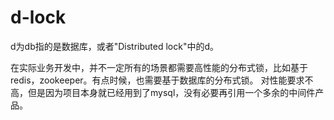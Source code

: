 # d-lock

d为db指的是数据库，或者"Distributed lock"中的d。

在实际业务开发中，并不一定所有的场景都需要高性能的分布式锁，比如基于redis，zookeeper。有点时候，也需要基于数据库的分布式锁。
对性能要求不高，但是因为项目本身就已经用到了mysql，没有必要再引用一个多余的中间件产品。